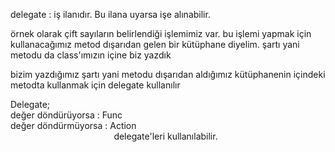 delegate : iş ilanıdır. Bu ilana uyarsa işe alınabilir.

örnek olarak çift sayıların belirlendiği işlemimiz var.
bu işlemi yapmak için kullanacağımız metod dışarıdan gelen bir kütüphane diyelim.
şartı yani metodu da class'ımızın içine biz yazdık

bizim yazdığımız şartı yani metodu dışarıdan aldığımız kütüphanenin içindeki metodta kullanmak için delegate kullanılır

Delegate;<br/>
değer döndürüyorsa : Func <br/>
değer döndürmüyorsa : Action<br/>
&nbsp; &nbsp; &nbsp; &nbsp; &nbsp; &nbsp; &nbsp; &nbsp; &nbsp; &nbsp; &nbsp; &nbsp; &nbsp; &nbsp; &nbsp; &nbsp; &nbsp; &nbsp; &nbsp; &nbsp; &nbsp; delegate'leri kullanılabilir.
